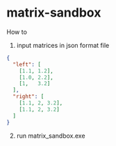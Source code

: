 # matrix-sandbox

How to
1. input matrices in json format file
```json
{
  "left": [
    [1.1, 1.2],
    [1.0, 2.2],
    [1,   3.2]
  ],
  "right": [
    [1.1, 2, 3.2],
    [1.1, 2, 3.2]
  ]
}
```
2. run matrix_sandbox.exe

